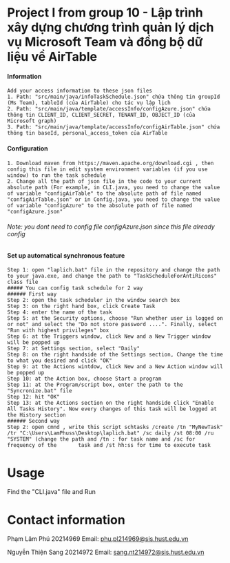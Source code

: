 # Project I from group 10 - Lập trình xây dựng chương trình quản lý dịch vụ Microsoft Team và đồng bộ dữ liệu về AirTable
#### Information 
    Add your access information to these json files
    1. Path: "src/main/java/infoTaskSchedule.json" chứa thông tin groupId (Ms Team), tableId (của AirTable) cho tác vụ lập lịch
    2. Path: "src/main/java/template/accessInfo/configAzure.json" chứa thông tin CLIENT_ID, CLIENT_SECRET, TENANT_ID, OBJECT_ID (của Microsoft graph)
    3. Path: "src/main/java/template/accessInfo/configAirTable.json" chứa thông tin baseId, personal_access_token của AirTable
    
#### Configuration
    1. Download maven from https://maven.apache.org/download.cgi , then config this file in edit system environment variables (if you use window) to run the task schedule
    2. Change all the path of json file in the code to your current absolute path (For example, in CLI.java, you need to change the value of variable "configAirTable" to the absolute path of file named "configAirTable.json" or in Config.java, you need to change the value of variable "configAzure" to the absolute path of file named "configAzure.json"
###### Note: you dont need to config file configAzure.json since this file already config
#### Set up automatical synchronous feature
    Step 1: open "laplich.bat" file in the repository and change the path to your java.exe, and change the path to "TaskScheduleForAntiRicons" class file
    ##### You can config task schedule for 2 way
    ###### First way 
    Step 2: open the task scheduler in the window search box
    Step 3: on the right hand box, click Create Task
    Step 4: enter the name of the task
    Step 5: at the Security options, choose "Run whether user is logged on or not" and select the "Do not store password ....". Finally, select "Run with highest privileges" box
    Step 6: at the Triggers window, click New and a New Trigger window will be popped up
    Step 7: at Settings section, select "Daily"
    Step 8: on the right handside of the Settings section, Change the time to what you desired and click "OK"
    Step 9: at the Actions wintdow, click New and a New Action window will be popped up
    Step 10: at the Action box, choose Start a program
    Step 11: at the Program/script box, enter the path to the "Syncronize.bat" file
    Step 12: hit "OK"
    Step 13: at the Actions section on the right handside click "Enable All Tasks History". Now every changes of this task will be logged at the History section
    ###### Second way
    Step 2: open cmnd , write this script schtasks /create /tn "MyNewTask" /tr "C:\Users\LamPhuss\Desktop\laplich.bat" /sc daily /st 08:00 /ru "SYSTEM" (change the path and /tn : for task name and /sc for frequency of the       task and /st hh:ss for time to execute task
# Usage <a name="usage"></a>
Find the "CLI.java" file and Run

# Contact information <a name="contact"></a>
Phạm Lâm Phú 20214969
Email: phu.pl214969@sis.hust.edu.vn

Nguyễn Thiện Sang 20214972
Email: sang.nt214972@sis.hust.edu.vn
